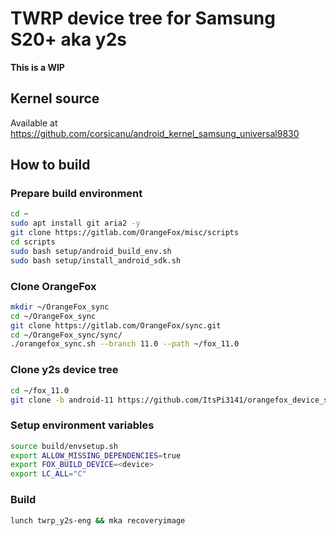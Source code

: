 # TWRP device tree for Samsung S20+ aka y2s

**This is a WIP**

## Kernel source

Available at <https://github.com/corsicanu/android_kernel_samsung_universal9830>

## How to build

### Prepare build environment

```bash
cd ~
sudo apt install git aria2 -y
git clone https://gitlab.com/OrangeFox/misc/scripts
cd scripts
sudo bash setup/android_build_env.sh
sudo bash setup/install_android_sdk.sh
```

### Clone OrangeFox

```bash
mkdir ~/OrangeFox_sync
cd ~/OrangeFox_sync
git clone https://gitlab.com/OrangeFox/sync.git
cd ~/OrangeFox_sync/sync/
./orangefox_sync.sh --branch 11.0 --path ~/fox_11.0
```

### Clone y2s device tree

```bash
cd ~/fox_11.0
git clone -b android-11 https://github.com/ItsPi3141/orangefox_device_samsung_y2s.git device/samsung/y2s
```

### Setup environment variables

```bash
source build/envsetup.sh
export ALLOW_MISSING_DEPENDENCIES=true
export FOX_BUILD_DEVICE=<device>
export LC_ALL="C"
```

### Build

```bash
lunch twrp_y2s-eng && mka recoveryimage
```
